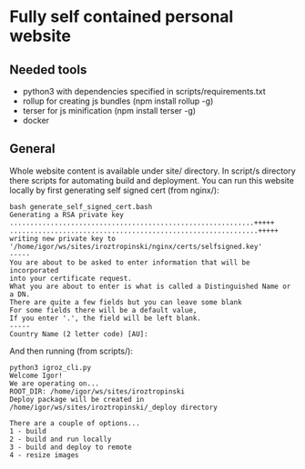# Fully self contained personal website

## Needed tools
* python3 with dependencies specified in scripts/requirements.txt
* rollup for creating js bundles (npm install rollup -g)
* terser for js minification (npm install terser -g)
* docker

## General
Whole website content is available under site/ directory. In script/s directory there scripts for automating build and deployment. You can run this website locally by first generating self signed cert (from nginx/):
```
bash generate_self_signed_cert.bash 
Generating a RSA private key
............................................................+++++
.............................................................+++++
writing new private key to '/home/igor/ws/sites/iroztropinski/nginx/certs/selfsigned.key'
-----
You are about to be asked to enter information that will be incorporated
into your certificate request.
What you are about to enter is what is called a Distinguished Name or a DN.
There are quite a few fields but you can leave some blank
For some fields there will be a default value,
If you enter '.', the field will be left blank.
-----
Country Name (2 letter code) [AU]:
```
And then running (from scripts/):
```
python3 igroz_cli.py 
Welcome Igor!
We are operating on...
ROOT_DIR: /home/igor/ws/sites/iroztropinski
Deploy package will be created in /home/igor/ws/sites/iroztropinski/_deploy directory

There are a couple of options...
1 - build
2 - build and run locally
3 - build and deploy to remote
4 - resize images 
```